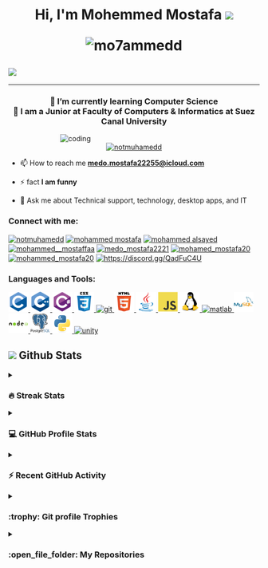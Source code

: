 <h1 align="center">
    Hi, I'm Mohemmed Mostafa
    <img src="https://media.giphy.com/media/hvRJCLFzcasrR4ia7z/giphy.gif" width="30px"/>
     <div align="center">
           <p align="center"> <img src="https://komarev.com/ghpvc/?username=mo7ammedd&label=Profile%20views&color=0e75b6&style=flat" alt="mo7ammedd" /> </p>
     </h1>
  </div>
 


<a href="https://github.com/DenverCoder1/readme-typing-svg">
    <img src="https://readme-typing-svg.herokuapp.com?font=Time+New+Roman&color=FFFFFF&size=25&center=true&vCenter=true&width=800&height=150&lines=Computer+Science+Student;I’m+interested+in+Fullstack;">
</a>
 <hr>
<h3 align="center">🌱 I’m currently learning Computer Science<br>
🌱 I am a Junior at Faculty of Computers & Informatics at Suez Canal University</h3>
<img align="right" alt="coding" width="400" src="https://wykop.pl/cdn/c3201142/comment_SMYPPXJaARHT82CoRp9sbyPOfESEjv6W.gif">



<p align="center">
  <a href="https://twitter.com/notmuhamedd" target="blank">
    <img src="https://img.shields.io/twitter/follow/notmuhamedd?logo=twitter&style=for-the-badge" alt="notmuhamedd" />
  </a>
</p>

- 📫 How to reach me **medo.mostafa22255@icloud.com**

- ⚡  fact **I am funny**
-  💬 Ask me about Technical support, technology, desktop apps, and IT
<h3 align="left">Connect with me:</h3>
<p align="left">
<a href="https://twitter.com/notmuhamedd" target="blank"><img align="center" src="https://raw.githubusercontent.com/rahuldkjain/github-profile-readme-generator/master/src/images/icons/Social/twitter.svg" alt="notmuhamedd" height="30" width="40" /></a>
<a href="https://www.linkedin.com/in/mohammed-mostafa-316b21254/" target="blank"><img align="center" src="https://raw.githubusercontent.com/rahuldkjain/github-profile-readme-generator/master/src/images/icons/Social/linked-in-alt.svg" alt="mohammed mostafa" height="30" width="40" /></a>
<a href="https://www.facebook.com/profile.php?id=100008513341810" target="blank"><img align="center" src="https://raw.githubusercontent.com/rahuldkjain/github-profile-readme-generator/master/src/images/icons/Social/facebook.svg" alt="mohammed alsayed" height="30" width="40" /></a>
<a href="https://www.instagram.com/mohammed__mostaffaa/" target="blank"><img align="center" src="https://raw.githubusercontent.com/rahuldkjain/github-profile-readme-generator/master/src/images/icons/Social/instagram.svg" alt="mohammed__mostaffaa" height="30" width="40" /></a>
<a href="https://www.hackerrank.com/medo_mostafa2221" target="blank"><img align="center" src="https://raw.githubusercontent.com/rahuldkjain/github-profile-readme-generator/master/src/images/icons/Social/hackerrank.svg" alt="medo_mostafa2221" height="30" width="40" /></a>
<a href="https://codeforces.com/profile/mohamed_mostafa20" target="blank"><img align="center" src="https://raw.githubusercontent.com/rahuldkjain/github-profile-readme-generator/master/src/images/icons/Social/codeforces.svg" alt="mohamed_mostafa20" height="30" width="40" /></a>
<a href="https://www.leetcode.com/mohammed_mostafa20" target="blank"><img align="center" src="https://raw.githubusercontent.com/rahuldkjain/github-profile-readme-generator/master/src/images/icons/Social/leet-code.svg" alt="mohammed_mostafa20" height="30" width="40" /></a>
<a href="https://discord.gg/https://discord.gg/QadFuC4U" target="blank"><img align="center" src="https://raw.githubusercontent.com/rahuldkjain/github-profile-readme-generator/master/src/images/icons/Social/discord.svg" alt="https://discord.gg/QadFuC4U" height="30" width="40" /></a>
</p>

<h3 align="left">Languages and Tools:</h3>
<p align="left"> <a href="https://www.cprogramming.com/" target="_blank" rel="noreferrer"> <img src="https://raw.githubusercontent.com/devicons/devicon/master/icons/c/c-original.svg" alt="c" width="40" height="40"/> </a> <a href="https://www.w3schools.com/cpp/" target="_blank" rel="noreferrer"> <img src="https://raw.githubusercontent.com/devicons/devicon/master/icons/cplusplus/cplusplus-original.svg" alt="cplusplus" width="40" height="40"/> </a> <a href="https://www.w3schools.com/cs/" target="_blank" rel="noreferrer"> <img src="https://raw.githubusercontent.com/devicons/devicon/master/icons/csharp/csharp-original.svg" alt="csharp" width="40" height="40"/> </a> <a href="https://www.w3schools.com/css/" target="_blank" rel="noreferrer"> <img src="https://raw.githubusercontent.com/devicons/devicon/master/icons/css3/css3-original-wordmark.svg" alt="css3" width="40" height="40"/> </a> <a href="https://git-scm.com/" target="_blank" rel="noreferrer"> <img src="https://www.vectorlogo.zone/logos/git-scm/git-scm-icon.svg" alt="git" width="40" height="40"/> </a> <a href="https://www.w3.org/html/" target="_blank" rel="noreferrer"> <img src="https://raw.githubusercontent.com/devicons/devicon/master/icons/html5/html5-original-wordmark.svg" alt="html5" width="40" height="40"/> </a> <a href="https://www.java.com" target="_blank" rel="noreferrer"> <img src="https://raw.githubusercontent.com/devicons/devicon/master/icons/java/java-original.svg" alt="java" width="40" height="40"/> </a> <a href="https://developer.mozilla.org/en-US/docs/Web/JavaScript" target="_blank" rel="noreferrer"> <img src="https://raw.githubusercontent.com/devicons/devicon/master/icons/javascript/javascript-original.svg" alt="javascript" width="40" height="40"/> </a> <a href="https://www.linux.org/" target="_blank" rel="noreferrer"> <img src="https://raw.githubusercontent.com/devicons/devicon/master/icons/linux/linux-original.svg" alt="linux" width="40" height="40"/> </a> <a href="https://www.mathworks.com/" target="_blank" rel="noreferrer"> <img src="https://upload.wikimedia.org/wikipedia/commons/2/21/Matlab_Logo.png" alt="matlab" width="40" height="40"/> </a> <a href="https://www.mysql.com/" target="_blank" rel="noreferrer"> <img src="https://raw.githubusercontent.com/devicons/devicon/master/icons/mysql/mysql-original-wordmark.svg" alt="mysql" width="40" height="40"/> </a> <a href="https://nodejs.org" target="_blank" rel="noreferrer"> <img src="https://raw.githubusercontent.com/devicons/devicon/master/icons/nodejs/nodejs-original-wordmark.svg" alt="nodejs" width="40" height="40"/> </a> <a href="https://www.postgresql.org" target="_blank" rel="noreferrer"> <img src="https://raw.githubusercontent.com/devicons/devicon/master/icons/postgresql/postgresql-original-wordmark.svg" alt="postgresql" width="40" height="40"/> </a> <a href="https://www.python.org" target="_blank" rel="noreferrer"> <img src="https://raw.githubusercontent.com/devicons/devicon/master/icons/python/python-original.svg" alt="python" width="40" height="40"/> </a> <a href="https://unity.com/" target="_blank" rel="noreferrer"> <img src="https://www.vectorlogo.zone/logos/unity3d/unity3d-icon.svg" alt="unity" width="40" height="40"/> </a> </p>





	
## <picture> <img src = "https://github.com/7oSkaaa/7oSkaaa/blob/main/Images/Statistics.gif?raw=true" width = 50px>  </picture> Github Stats
	

<details><summary><h3> 🔥 Streak Stats</h3></summary>

----	

<p align="center"><img src="https://github-readme-streak-stats.herokuapp.com/?user=mo7ammedd&theme=tokyonight_duo" alt="mo7ammedd" /></p>

</details>
  
<details><summary><h3>💻 GitHub Profile Stats</h3></summary>

	
<p align="center">
   
<br/>
 <div>
  <img align="left" src="https://github-readme-stats.vercel.app/api?username=mo7ammedd&show_icons=true&theme=tokyonight" alt="Anurag's GitHub stats">
  <img align="right" src="https://github-readme-stats.vercel.app/api/top-langs/?username=mo7ammedd&show_icons=true&theme=tokyonight" alt="Top Langs">
</div
  <b>Note:</b> Top languages is only a metric of the languages my public code consists of and doesn't reflect experience or skill level.
> </p>
</details>

<details><summary><h3>⚡ Recent GitHub Activity</h3></summary>

----
 


<img src="https://github-readme-activity-graph.vercel.app/graph?username=mo7ammedd&bg_color=1a1b27&color=aa82d9&line=628edb&point=64bfaf&area=true&hide_border=true)(https://github.com/ashutosh00710/github-readme-activity-graph)">	
	
</details>

<details><summary> <h3> :trophy: Git profile Trophies </h3></summary>

----
[![trophy](https://github-profile-trophy.vercel.app/?username=mo7ammedd&theme=tokyonight)](https://github.com/ryo-ma/github-profile-trophy)
    <a href="#"><img src="https://img.shields.io/badge/Linux-FCC624?style=plastic&logo=linux&logoColor=black"></a>    
</p>
	
</details>

<details><summary><h3> :open_file_folder: My Repositories </h3></summary>
